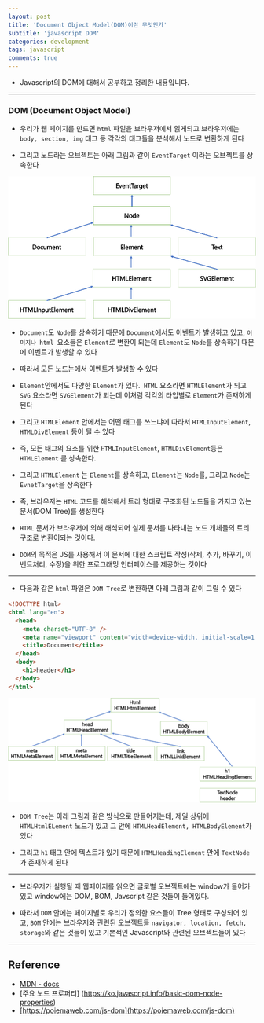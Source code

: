 ```yaml
---
layout: post
title: 'Document Object Model(DOM)이란 무엇인가'
subtitle: 'javascript DOM'
categories: development
tags: javascript
comments: true
---
```


- Javascript의 DOM에 대해서 공부하고 정리한 내용입니다.

---

### DOM (Document Object Model)

- 우리가 웹 페이지를 만드면 `html` 파일을 브라우저에서 읽게되고 브라우저에는 `body, section, img` 태그 등 각각의 태그들을 분석해서 노드로 변환하게 된다

- 그리고 노드라는 오브젝트는 아래 그림과 같이 `EventTarget` 이라는 오브젝트를 상속한다

<img src="https://github.com/ibtg/ibtg.github.io/blob/master/assets/img/post_img/2020-09-10-jsdom1.png?raw=true">

- `Document`도 `Node`를 상속하기 때문에 `Document`에서도 이벤트가 발생하고 있고, `이미지나 html `요소들은 `Element`로 변환이 되는데 `Element`도 `Node`를 상속하기 때문에 이벤트가 발생할 수 있다

- 따라서 모든 노드는에서 이벤트가 발생할 수 있다

- `Element`안에서도 다양한 `Element`가 있다.` HTML` 요소라면 `HTMLElement`가 되고 `SVG` 요소라면 `SVGElement`가 되는데 이처럼 각각의 타입별로 `Element`가 존재하게 된다

- 그리고 `HTMLElement` 안에서는 어떤 태그를 쓰느냐에 따라서 `HTMLInputElement`, `HTMLDivElement` 등이 될 수 있다

- 즉, 모든 태그의 요소를 위한 `HTMLInputElement`, `HTMLDivElement`등은 `HTMLElement` 를 상속한다.

- 그리고 `HTMLElement` 는 `Element`를 상속하고, `Element`는 `Node`를, 그리고 `Node`는 `EvnetTarget`을 상속한다

- 즉, 브라우저는 `HTML` 코드를 해석해서 트리 형태로 구조화된 노드들을 가지고 있는 문서(DOM Tree)를 생성한다

- `HTML` 문서가 브라우저에 의해 해석되어 실제 문서를 나타내는 노드 개체들의 트리 구조로 변환이되는 것이다.

- `DOM`의 목적은 JS를 사용해서 이 문서에 대한 스크립트 작성(삭제, 추가, 바꾸기, 이벤트처리, 수정)을 위한 프로그래밍 인터페이스를 제공하는 것이다

---

- 다음과 같은 `html` 파일은 `DOM Tree`로 변환하면 아래 그림과 같이 그릴 수 있다

```html
<!DOCTYPE html>
<html lang="en">
  <head>
    <meta charset="UTF-8" />
    <meta name="viewport" content="width=device-width, initial-scale=1.0" />
    <title>Document</title>
  </head>
  <body>
    <h1>header</h1>
  </body>
</html>
```

<img src="https://github.com/ibtg/ibtg.github.io/blob/master/assets/img/post_img/2020-09-10-jsdom2.png?raw=true">

- `DOM Tree`는 아래 그림과 같은 방식으로 만들어지는데, 제일 상위에 `HTMLHtmlELement` 노드가 있고 그 안에 `HTMLHeadElement, HTMLBodyElement`가 있다

- 그리고 `h1` 태그 안에 텍스트가 있기 때문에 `HTMLHeadingElement` 안에 `TextNode`가 존재하게 된다

---

- 브라우저가 실행될 때 웹페이지를 읽으면 글로벌 오브젝트에는 window가 들어가 있고 window에는 DOM, BOM, Javscript 같은 것들이 들어있다.

- 따라서 `DOM` 안에는 페이지별로 우리가 정의한 요소들이 Tree 형태로 구성되어 있고, `BOM` 안에는 브라우저와 관련된 오브젝트들 `navigator, location, fetch, storage`와 같은 것들이 있고 기본적인 Javascript와 관련된 오브젝트들이 있다

---

## Reference

- [MDN - docs](https://developer.mozilla.org/ko/docs/Web/API/Window/requestAnimationFrame)
- [주요 노드 프로퍼티] (https://ko.javascript.info/basic-dom-node-properties)
- [https://poiemaweb.com/js-dom](https://poiemaweb.com/js-dom)
